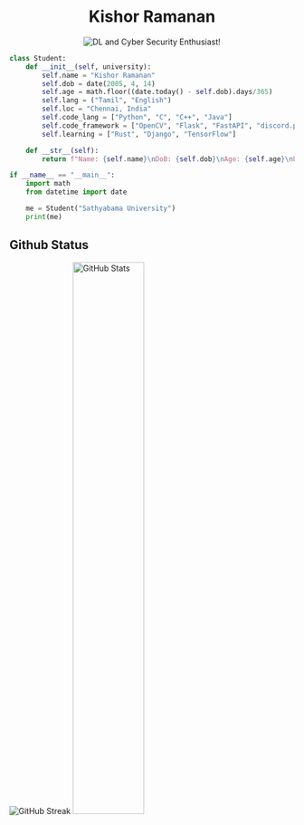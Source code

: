 <h1 align="center">Kishor Ramanan</h1>
<p align="center">
  <img src="https://readme-typing-svg.demolab.com/?color=1F60ED&center=true&vCenter=true&lines=Sathyabama+University+Student;ML+Developer;DL+and+Cyber+Security+Enthusiast" alt="DL and Cyber Security Enthusiast!" />
</p>

```python
class Student:
    def __init__(self, university):
        self.name = "Kishor Ramanan"
        self.dob = date(2005, 4, 14)
        self.age = math.floor((date.today() - self.dob).days/365)
        self.lang = ("Tamil", "English")
        self.loc = "Chennai, India"
        self.code_lang = ["Python", "C", "C++", "Java"]
        self.code_framework = ["OpenCV", "Flask", "FastAPI", "discord.py"]
        self.learning = ["Rust", "Django", "TensorFlow"]

    def __str__(self):
        return f"Name: {self.name}\nDoB: {self.dob}\nAge: {self.age}\nLanguage: {', '.join(self.lang)}\nLocation: {self.loc}\nProgramming: {', '.join(self.code_lang)}\nFrameworks: {', '.join(self.code_framework)}\nLearning: {', '.join(self.learning)}"

if __name__ == "__main__":
    import math
    from datetime import date

    me = Student("Sathyabama University")
    print(me)
```
## Github Status
<img src="https://github-readme-streak-stats-five-tan.vercel.app?user=kishor1445&theme=transparent&hide_border=true" alt="GitHub Streak" />
<img width="50%" src="https://github-readme-stats.vercel.app/api?username=kishor1445&theme=transparent&hide_border=true" alt="GitHub Stats" />
